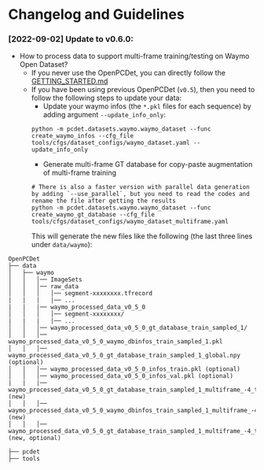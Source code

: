 # Changelog and Guidelines

### [2022-09-02] Update to v0.6.0:

* How to process data to support multi-frame training/testing on Waymo Open Dataset?
   * If you never use the OpenPCDet, you can directly follow the [GETTING_STARTED.md](GETTING_STARTED.md)
   * If you have been using previous OpenPCDet (`v0.5`), then you need to follow the following steps to update your data:
       * Update your waymo infos  (the `*.pkl` files for each sequence) by adding argument `--update_info_only`:
        ```
        python -m pcdet.datasets.waymo.waymo_dataset --func create_waymo_infos --cfg_file tools/cfgs/dataset_configs/waymo_dataset.yaml --update_info_only
        ```   
       * Generate multi-frame GT database for copy-paste augmentation of multi-frame training
        ```
        # There is also a faster version with parallel data generation by adding `--use_parallel`, but you need to read the codes and rename the file after getting the results  
        python -m pcdet.datasets.waymo.waymo_dataset --func create_waymo_gt_database --cfg_file tools/cfgs/dataset_configs/waymo_dataset_multiframe.yaml 
        ```
        This will generate the new files like the following (the last three lines under `data/waymo`): 

```
OpenPCDet
├── data
│   ├── waymo
│   │   │── ImageSets
│   │   │── raw_data
│   │   │   │── segment-xxxxxxxx.tfrecord
|   |   |   |── ...
|   |   |── waymo_processed_data_v0_5_0
│   │   │   │── segment-xxxxxxxx/
|   |   |   |── ...
│   │   │── waymo_processed_data_v0_5_0_gt_database_train_sampled_1/
│   │   │── waymo_processed_data_v0_5_0_waymo_dbinfos_train_sampled_1.pkl
│   │   │── waymo_processed_data_v0_5_0_gt_database_train_sampled_1_global.npy (optional)
│   │   │── waymo_processed_data_v0_5_0_infos_train.pkl (optional)
│   │   │── waymo_processed_data_v0_5_0_infos_val.pkl (optional)
|   |   |── waymo_processed_data_v0_5_0_gt_database_train_sampled_1_multiframe_-4_to_0 (new)
│   │   │── waymo_processed_data_v0_5_0_waymo_dbinfos_train_sampled_1_multiframe_-4_to_0.pkl (new)
│   │   │── waymo_processed_data_v0_5_0_gt_database_train_sampled_1_multiframe_-4_to_0_global.np  (new, optional)
 
├── pcdet
├── tools
```
